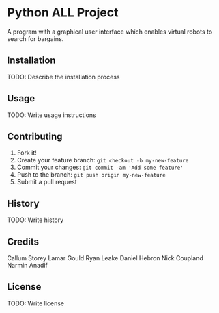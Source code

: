 # Python ALL Project

A program with a graphical user interface which enables virtual robots to search for bargains.

## Installation

TODO: Describe the installation process

## Usage

TODO: Write usage instructions

## Contributing

1. Fork it!
2. Create your feature branch: `git checkout -b my-new-feature`
3. Commit your changes: `git commit -am 'Add some feature'`
4. Push to the branch: `git push origin my-new-feature`
5. Submit a pull request

## History

TODO: Write history

## Credits

Callum Storey
Lamar Gould
Ryan Leake
Daniel Hebron
Nick Coupland
Narmin Anadif


## License

TODO: Write license
